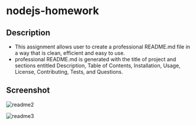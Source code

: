 # nodejs-homework
## Description
* This assignment allows user to create a professional README.md file in a way that is clean, efficient and easy to use.
* professional README.md is generated with the title of project and sections entitled Description, Table of Contents, Installation, Usage, License, Contributing, Tests, and Questions.
## Screenshot
![readme2](https://user-images.githubusercontent.com/41078587/150889401-45b3dc39-e2cb-4e4b-aaf3-552cfbd7953d.png)

![readme3](https://user-images.githubusercontent.com/41078587/150889420-80ea2824-ca45-48c8-a8cb-271ad899f984.png)

